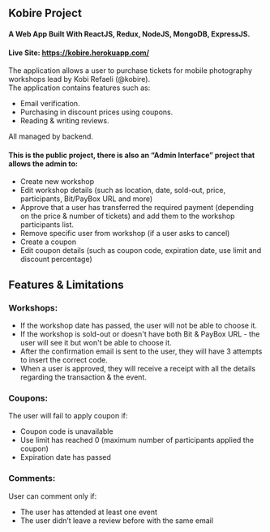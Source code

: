## Kobire Project

#### A Web App Built With ReactJS, Redux, NodeJS, MongoDB, ExpressJS.

#### Live Site: https://kobire.herokuapp.com/

The application allows a user to purchase tickets for mobile photography workshops lead by Kobi Refaeli (@kobire).
<br>
The application contains features such as:
* Email verification.
* Purchasing in discount prices using coupons.
* Reading & writing reviews.

All managed by backend.

#### This is the public project, there is also an **“Admin Interface”** project that allows the admin to:
* Create new workshop
* Edit workshop details (such as location, date, sold-out, price, participants, Bit/PayBox URL and more)
* Approve that a user has transferred the required payment (depending on the price & number of tickets) and add them to the workshop participants list.
* Remove specific user from workshop (if a user asks to cancel)
* Create a coupon
* Edit coupon details (such as coupon code, expiration date, use limit and discount percentage)

## Features & Limitations

### Workshops:
* If the workshop date has passed, the user will not be able to choose it.
* If the workshop is sold-out or doesn't have both Bit & PayBox URL - the user will see it but won't be able to choose it.
* After the confirmation email is sent to the user, they will have 3 attempts to insert the correct code.
* When a user is approved, they will receive a receipt with all the details regarding the transaction & the event.

### Coupons:
The user will fail to apply coupon if:
* Coupon code is unavailable
* Use limit has reached 0 (maximum number of participants applied the coupon)
* Expiration date has passed

### Comments:
User can comment only if:
* The user has attended at least one event
* The user didn’t leave a review before with the same email
